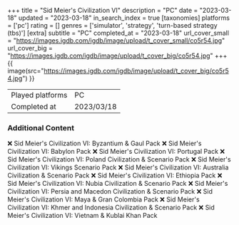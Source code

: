 +++
title = "Sid Meier's Civilization VI"
description = "PC"
date = "2023-03-18"
updated = "2023-03-18"
in_search_index = true
[taxonomies]
platforms = ['pc']
rating = []
genres = ['simulator', 'strategy', 'turn-based strategy (tbs)']
[extra]
subtitle = "PC"
completed_at = "2023-03-18"
url_cover_small = "https://images.igdb.com/igdb/image/upload/t_cover_small/co5r54.jpg"
url_cover_big = "https://images.igdb.com/igdb/image/upload/t_cover_big/co5r54.jpg"
+++
{{ image(src="https://images.igdb.com/igdb/image/upload/t_cover_big/co5r54.jpg") }}

|              |            |
| ------------ | ---------- |
| Played platforms    | PC |
| Completed at | 2023/03/18 |



### Additional Content


❌ Sid Meier's Civilization VI: Byzantium & Gaul Pack
❌ Sid Meier's Civilization VI: Babylon Pack
❌ Sid Meier's Civilization VI: Portugal Pack
❌ Sid Meier's Civilization VI: Poland Civilization & Scenario Pack
❌ Sid Meier's Civilization VI: Vikings Scenario Pack
❌ Sid Meier's Civilization VI: Australia Civilization & Scenario Pack
❌ Sid Meier's Civilization VI: Ethiopia Pack
❌ Sid Meier's Civilization VI: Nubia Civilization & Scenario Pack
❌ Sid Meier's Civilization VI: Persia and Macedon Civilization & Scenario Pack
❌ Sid Meier's Civilization VI: Maya & Gran Colombia Pack
❌ Sid Meier's Civilization VI: Khmer and Indonesia Civilization & Scenario Pack
❌ Sid Meier's Civilization VI: Vietnam & Kublai Khan Pack